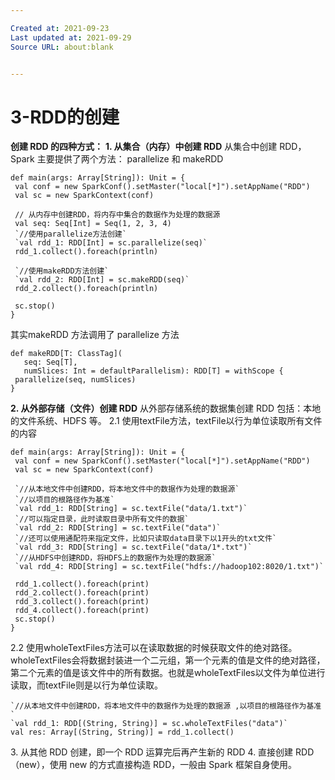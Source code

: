 ```yaml
---

Created at: 2021-09-23
Last updated at: 2021-09-29
Source URL: about:blank


---
```


# 3-RDD的创建


**创建 RDD 的四种方式：**
**1\. 从集合（内存）中创建 RDD**
从集合中创建 RDD， Spark 主要提供了两个方法： parallelize 和 makeRDD
```
def main(args: Array[String]): Unit = {
 val conf = new SparkConf().setMaster("local[*]").setAppName("RDD")
 val sc = new SparkContext(conf)

 // 从内存中创建RDD，将内存中集合的数据作为处理的数据源
 val seq: Seq[Int] = Seq(1, 2, 3, 4)
 `//使用parallelize方法创建`
 `val rdd_1: RDD[Int] = sc.parallelize(seq)`
 rdd_1.collect().foreach(println)

 `//使用makeRDD方法创建`
 `val rdd_2: RDD[Int] = sc.makeRDD(seq)`
 rdd_2.collect().foreach(println)

 sc.stop()
}
```
其实makeRDD 方法调用了 parallelize 方法
```
def makeRDD[T: ClassTag](
   seq: Seq[T],
   numSlices: Int = defaultParallelism): RDD[T] = withScope {
 parallelize(seq, numSlices)
}
```

**2\. 从外部存储（文件）创建 RDD**
从外部存储系统的数据集创建 RDD 包括：本地的文件系统、HDFS 等。
2.1 使用textFile方法，textFile以行为单位读取所有文件的内容
```
def main(args: Array[String]): Unit = {
 val conf = new SparkConf().setMaster("local[*]").setAppName("RDD")
 val sc = new SparkContext(conf)

 `//从本地文件中创建RDD，将本地文件中的数据作为处理的数据源`
 `//以项目的根路径作为基准`
 `val rdd_1: RDD[String] = sc.textFile("data/1.txt")`
 `//可以指定目录，此时读取目录中所有文件的数据`
 `val rdd_2: RDD[String] = sc.textFile("data")`
 `//还可以使用通配符来指定文件，比如只读取data目录下以1开头的txt文件`
 `val rdd_3: RDD[String] = sc.textFile("data/1*.txt")`
 `//从HDFS中创建RDD，将HDFS上的数据作为处理的数据源`
 `val rdd_4: RDD[String] = sc.textFile("hdfs://hadoop102:8020/1.txt")`

 rdd_1.collect().foreach(print)
 rdd_2.collect().foreach(print)
 rdd_3.collect().foreach(print)
 rdd_4.collect().foreach(print)
 sc.stop()
}
```
2.2 使用wholeTextFiles方法可以在读取数据的时候获取文件的绝对路径。wholeTextFiles会将数据封装进一个二元组，第一个元素的值是文件的绝对路径，第二个元素的值是该文件中的所有数据。也就是wholeTextFiles以文件为单位进行读取，而textFile则是以行为单位读取。
```
`//从本地文件中创建RDD，将本地文件中的数据作为处理的数据源 ,以项目的根路径作为基准`
`val rdd_1: RDD[(String, String)] = sc.wholeTextFiles("data")`
val res: Array[(String, String)] = rdd_1.collect()
```

3\. 从其他 RDD 创建，即一个 RDD 运算完后再产生新的 RDD
4\. 直接创建 RDD（new），使用 new 的方式直接构造 RDD，一般由 Spark 框架自身使用。

